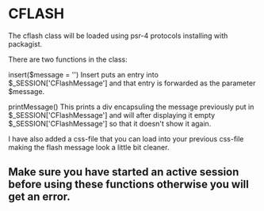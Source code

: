 CFLASH
=====

The cflash class will be loaded using psr-4 protocols installing with packagist.

There are two functions in the class:

insert($message = '') 
Insert puts an entry into $_SESSION['CFlashMessage'] and that entry is forwarded as the parameter $message.

printMessage()
This prints a div encapsuling the message previously put in $_SESSION['CFlashMessage'] and will after displaying it empty $_SESSION['CFlashMessage'] so that it doesn't show it again.

I have also added a css-file that you can load into your previous css-file making the flash message look a little bit cleaner.

Make sure you have started an active session before using these functions otherwise you will get an error.
--------------
